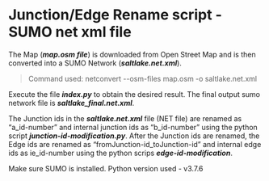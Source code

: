 # Junction/Edge Rename script - SUMO net xml file

The Map (***map.osm file***) is downloaded from Open Street Map and is then converted into a SUMO Network (***saltlake.net.xml***).
>Command used: netconvert --osm-files map.osm -o saltlake.net.xml

Execute the file ***index.py*** to obtain the desired result. The final output sumo network file is ***saltlake_final.net.xml***.

The Junction ids in the ***saltlake.net.xml*** file (NET file) are renamed as “a_id-number” and internal
junction ids as “b_id-number” using the python script ***junction-id-modification.py***. 
After the Junction ids are renamed, the Edge ids are renamed as “fromJunction-id_toJunction-id” 
and internal edge ids as ie_id-number using the python scrips ***edge-id-modification***.

Make sure SUMO is installed.
Python version used - v3.7.6
